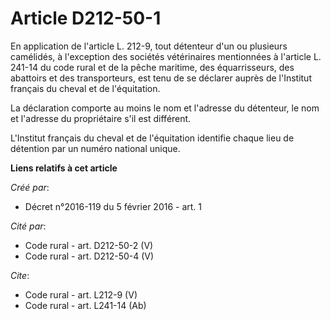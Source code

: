# Article D212-50-1

En application de l'article L. 212-9, tout détenteur d'un ou plusieurs camélidés, à l'exception des sociétés vétérinaires
mentionnées à l'article L. 241-14 du code rural et de la pêche maritime, des équarrisseurs, des abattoirs et des
transporteurs, est tenu de se déclarer auprès de l'Institut français du cheval et de l'équitation. 

La déclaration comporte au moins le nom et l'adresse du détenteur, le nom et l'adresse du propriétaire s'il est différent. 

L'Institut français du cheval et de l'équitation identifie chaque lieu de détention par un numéro national unique.

**Liens relatifs à cet article**

_Créé par_:

  - Décret n°2016-119 du 5 février 2016 - art. 1

_Cité par_:

  - Code rural - art. D212-50-2 (V)
  - Code rural - art. D212-50-4 (V)

_Cite_:

  - Code rural - art. L212-9 (V)
  - Code rural - art. L241-14 (Ab)
